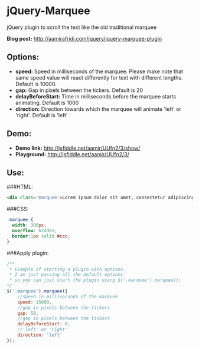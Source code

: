 jQuery-Marquee
==============

jQuery plugin to scroll the text like the old traditional marquee

**Blog post:** http://aamirafridi.com/jquery/jquery-marquee-plugin

Options:
--------
 - **speed:** Speed in milliseconds of the marquee. Please make note that same speed value will react differently for text with different lengths. Default is 10000.</li>
 - **gap:** Gap in pixels between the tickers. Default is 20</li>
 - **delayBeforeStart:** Time in milliseconds before the marquee starts animating. Default is 1000</li>
 - **direction:** Direction towards which the marquee will animate 'left' or 'right'. Default is 'left'</li>

Demo:
-----
 - **Demo link:** http://jsfiddle.net/aamir/UUfn2/3/show/
 - **Playground:** http://jsfiddle.net/aamir/UUfn2/3/

Use:
----

###HTML:

```html
<div class='marquee'>Lorem ipsum dolor sit amet, consectetur adipiscing elit END.</div>
```

###CSS:
```css
.marquee {
  width: 300px;
  overflow: hidden;
  border:1px solid #ccc;
}
```

###Apply plugin:
```javascript
/**
 * Example of starting a plugin with options.
 * I am just passing all the default options
 * so you can just start the plugin using $('.marquee').marquee();
*/
$('.marquee').marquee({
	//speed in milliseconds of the marquee
	speed: 15000,
	//gap in pixels between the tickers
	gap: 50,
	//gap in pixels between the tickers
	delayBeforeStart: 0,
	//'left' or 'right'
	direction: 'left'
});
```
